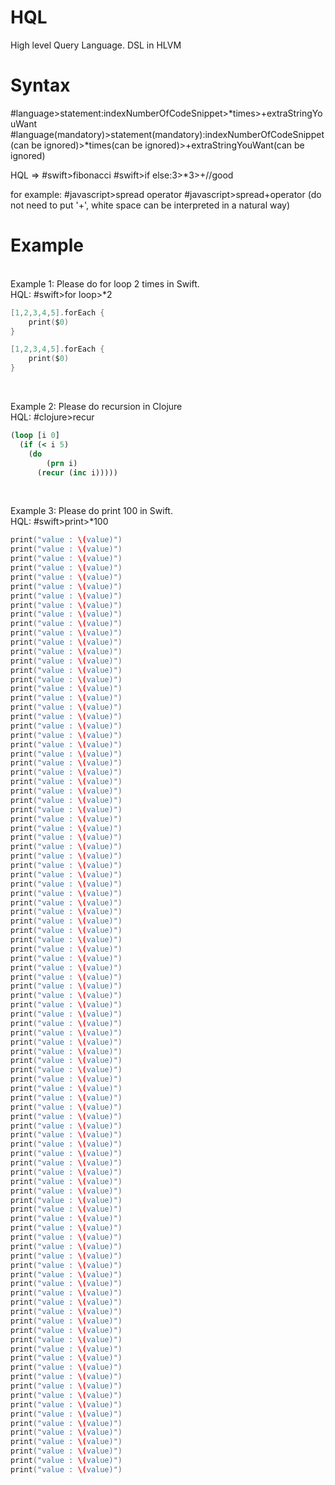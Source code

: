 # HQL
High level Query Language. DSL in HLVM

# Syntax

#language>statement:indexNumberOfCodeSnippet>*times>+extraStringYouWant
#language(mandatory)>statement(mandatory):indexNumberOfCodeSnippet(can be ignored)>*times(can be ignored)>+extraStringYouWant(can be ignored)

HQL => 
#swift>fibonacci
#swift>if else:3>*3>+//good

for example: 
#javascript>spread operator 
#javascript>spread+operator (do not need to put '+', white space can be interpreted in a natural way)

# Example
<br>
Example 1: Please do for loop 2 times in Swift.
<br>HQL: #swift>for loop>*2
<br>
    
```swift
[1,2,3,4,5].forEach {
    print($0)
}

[1,2,3,4,5].forEach {
    print($0)
}
```
<br>

Example 2: Please do recursion in Clojure
<br>HQL: #clojure>recur
<br>

```clojure
(loop [i 0]
  (if (< i 5)
    (do 
   		(prn i)
      (recur (inc i)))))
```
<br>

Example 3: Please do print 100 in Swift.
<br>HQL: #swift>print>*100
<br>

```swift
print("value : \(value)")
print("value : \(value)")
print("value : \(value)")
print("value : \(value)")
print("value : \(value)")
print("value : \(value)")
print("value : \(value)")
print("value : \(value)")
print("value : \(value)")
print("value : \(value)")
print("value : \(value)")
print("value : \(value)")
print("value : \(value)")
print("value : \(value)")
print("value : \(value)")
print("value : \(value)")
print("value : \(value)")
print("value : \(value)")
print("value : \(value)")
print("value : \(value)")
print("value : \(value)")
print("value : \(value)")
print("value : \(value)")
print("value : \(value)")
print("value : \(value)")
print("value : \(value)")
print("value : \(value)")
print("value : \(value)")
print("value : \(value)")
print("value : \(value)")
print("value : \(value)")
print("value : \(value)")
print("value : \(value)")
print("value : \(value)")
print("value : \(value)")
print("value : \(value)")
print("value : \(value)")
print("value : \(value)")
print("value : \(value)")
print("value : \(value)")
print("value : \(value)")
print("value : \(value)")
print("value : \(value)")
print("value : \(value)")
print("value : \(value)")
print("value : \(value)")
print("value : \(value)")
print("value : \(value)")
print("value : \(value)")
print("value : \(value)")
print("value : \(value)")
print("value : \(value)")
print("value : \(value)")
print("value : \(value)")
print("value : \(value)")
print("value : \(value)")
print("value : \(value)")
print("value : \(value)")
print("value : \(value)")
print("value : \(value)")
print("value : \(value)")
print("value : \(value)")
print("value : \(value)")
print("value : \(value)")
print("value : \(value)")
print("value : \(value)")
print("value : \(value)")
print("value : \(value)")
print("value : \(value)")
print("value : \(value)")
print("value : \(value)")
print("value : \(value)")
print("value : \(value)")
print("value : \(value)")
print("value : \(value)")
print("value : \(value)")
print("value : \(value)")
print("value : \(value)")
print("value : \(value)")
print("value : \(value)")
print("value : \(value)")
print("value : \(value)")
print("value : \(value)")
print("value : \(value)")
print("value : \(value)")
print("value : \(value)")
print("value : \(value)")
print("value : \(value)")
print("value : \(value)")
print("value : \(value)")
print("value : \(value)")
print("value : \(value)")
print("value : \(value)")
print("value : \(value)")
print("value : \(value)")
print("value : \(value)")
print("value : \(value)")
print("value : \(value)")
print("value : \(value)")
print("value : \(value)")
print("value : \(value)")
```
